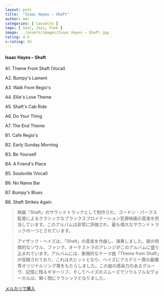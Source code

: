 ```yaml
---
layout: post
title:  "Isaac Hayes – Shaft"
author: mmr
categories: [ Cassette ]
tags: [ Soul, Jazz, Funk ]
image: ../assets/images/Isaac Hayes – Shaft.jpg
rating: 4.5
v-rating: VG
---
```


#### Isaac Hayes – Shaft

A1. Theme From Shaft (Vocal)

A2. Bumpy's Lament

A3. Walk From Regio's

A4. Ellie's Love Theme

A5. Shaft's Cab Ride

A6. Do Your Thing

A7. The End Theme

B1. Cafe Regio's

B2. Early Sunday Morning

B3. Be Yourself

B4. A Friend's Place

B5. Soulsville (Vocal)

B6. No Name Bar

B7. Bumpy's Blues

B8. Shaft Strikes Again

> 映画『Shaft』のサウンドトラックとして制作され、ゴードン・パークス監督によるクラシックなブラックスプロイテーション犯罪映画の音楽を担当しています。このアルバムは非常に評価され、最も偉大なサウンドトラックの一つとされています。

> アイザック・ヘイズは、「Shaft」の音楽を作曲し、演奏しました。彼の特徴的なソウル、ファンク、オーケストラのアレンジがこのアルバムに盛り込まれています。アルバムには、象徴的なテーマ曲「Theme from Shaft」が収録されており、これは大ヒットとなり、ヘイズにアカデミー賞の最優秀オリジナルソング賞をもたらしました。この曲の感染力のあるグルーヴ、記憶に残るギターリフ、そしてヘイズのスムーズでソウルフルなヴォーカルは、瞬く間にクラシックとなりました。


[メルカリで購入](https://jp.mercari.com/item/m61703287444)

